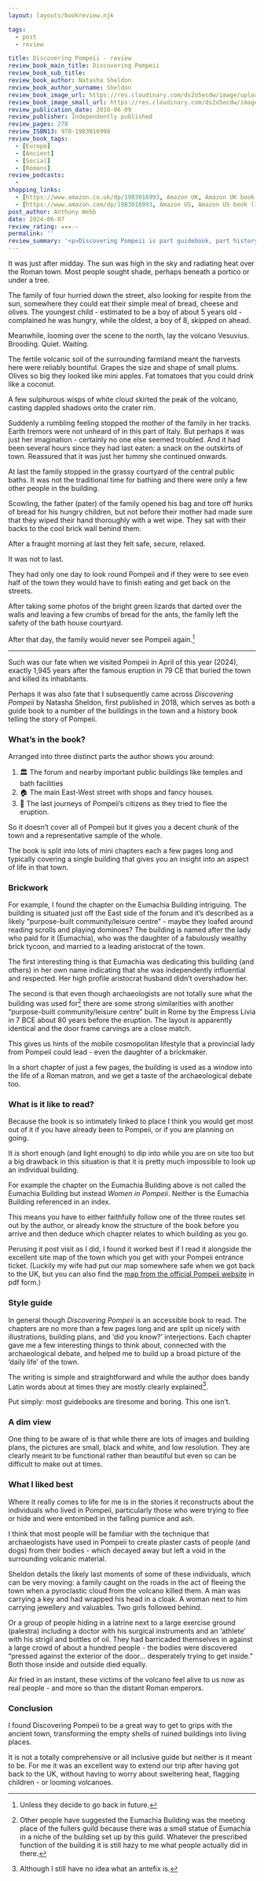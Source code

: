 ```yaml
---
layout: layouts/bookreview.njk

tags:
  - post
  - review

title: Discovering Pompeii - review
review_book_main_title: Discovering Pompeii
review_book_sub_title: 
review_book_author: Natasha Sheldon
review_book_author_surname: Sheldon
review_book_image_url: https://res.cloudinary.com/ds2o5ecdw/image/upload/acovers/1983016993.02._SCL_.jpg
review_book_image_small_url: https://res.cloudinary.com/ds2o5ecdw/image/upload/acovers/1983016993.02._SCM_.jpg
review_publication_date: 2018-06-09
review_publisher: Independently published
review_pages: 278
review_ISBN13: 978-1983016998
review_book_tags:
  - [Europe]
  - [Ancient]
  - [Social]
  - [Romans]
review_podcasts:
  - 
shopping_links:
  - [https://www.amazon.co.uk/dp/1983016993, Amazon UK, Amazon UK book link]
  - [https://www.amazon.com/dp/1983016993, Amazon US, Amazon US book link]
post_author: Anthony Webb
date: 2024-06-07
review_rating: ★★★☆☆
permalink: ''
review_summary: '<p>Discovering Pompeii is part guidebook, part history narrative, with each short chapter focusing in on a different building - and each building serving as a window onto a particular aspect of life in the Roman town.</p><p>I found it a great way to get to grips with the ancient site, transforming the empty shells of ruined buildings into living places.</p>'
---
```

It was just after midday. The sun was high in the sky and radiating heat over the Roman town. Most people sought shade, perhaps beneath a portico or under a tree.

The family of four hurried down the street, also looking for respite from the sun, somewhere they could eat their simple meal of bread, cheese and olives. The youngest child - estimated to be a boy of about 5 years old - complained he was hungry, while the oldest, a boy of 8, skipped on ahead.

Meanwhile, looming over the scene to the north, lay the volcano Vesuvius. Brooding. Quiet. Waiting.

The fertile volcanic soil of the surrounding farmland meant the harvests here were reliably bountiful. Grapes the size and shape of small plums. Olives so big they looked like mini apples. Fat tomatoes that you could drink like a coconut.

A few sulphurous wisps of white cloud skirted the peak of the volcano, casting dappled shadows onto the crater rim.

Suddenly a rumbling feeling stopped the mother of the family in her tracks. Earth tremors were not unheard of in this part of Italy. But perhaps it was just her imagination - certainly no one else seemed troubled. And it had been several hours since they had last eaten: a snack on the outskirts of town. Reassured that it was just her tummy she continued onwards.

At last the family stopped in the grassy courtyard of the central public baths. It was not the traditional time for bathing and there were only a few other people in the building.

Scowling, the father (pater) of the family opened his bag and tore off hunks of bread for his hungry children, but not before their mother had made sure that they wiped their hand thoroughly with a wet wipe. They sat with their backs to the cool brick wall behind them.

After a fraught morning at last they felt safe, secure, relaxed.

It was not to last.

They had only one day to look round Pompeii and if they were to see even half of the town they would have to finish eating and get back on the streets.

After taking some photos of the bright green lizards that darted over the walls and leaving a few crumbs of bread for the ants, the family left the safety of the bath house courtyard.

After that day, the family would never see Pompeii again.[^1]

---

Such was our fate when we visited Pompeii in April of this year (2024), exactly 1,945 years after the famous eruption in 79 CE that buried the town and killed its inhabitants.

Perhaps it was also fate that I subsequently came across _Discovering Pompeii_ by Natasha Sheldon, first published in 2018, which serves as both a guide book to a number of the buildings in the town and a history book telling the story of Pompeii.

### What’s in the book?

Arranged into three distinct parts the author shows you around:

1. 🏛️ The forum and nearby important public buildings like temples and bath facilities
2. 🏠 The main East-West street with shops and fancy houses.
3. 🌋 The last journeys of Pompeii’s citizens as they tried to flee the eruption.

So it doesn’t cover all of Pompeii but it gives you a decent chunk of the town and a representative sample of the whole.

The book is split into lots of mini chapters each a few pages long and typically covering a single building that gives you an insight into an aspect of life in that town.

### Brickwork

For example, I found the chapter on the Eumachia Building intriguing. The building is situated just off the East side of the forum and it’s described as a likely “purpose-built community/leisure centre” - maybe they loafed around reading scrolls and playing dominoes? The building is named after the lady who paid for it (Eumachia), who was the daughter of a fabulously wealthy brick tycoon, and married to a leading aristocrat of the town.

The first interesting thing is that Eumachia was dedicating this building (and others) in her own name indicating that she was independently influential and respected. Her high profile aristocrat husband didn’t overshadow her.

The second is that even though archaeologists are not totally sure what the building was used for[^2] there are some strong similarities with another “purpose-built community/leisure centre” built in Rome by the Empress Livia in 7 BCE about 80 years before the eruption. The layout is apparently identical and the door frame carvings are a close match.

This gives us hints of the mobile cosmopolitan lifestyle that a provincial lady from Pompeii could lead - even the daughter of a brickmaker.

In a short chapter of just a few pages, the building is used as a window into the life of a Roman matron, and we get a taste of the archaeological debate too.

### What is it like to read?

Because the book is so intimately linked to place I think you would get most out of it if you have already been to Pompeii, or if you are planning on going.

It _is_ short enough (and light enough) to dip into while you are on site too but a big drawback in this situation is that it is pretty much impossible to look up an individual building.

For example the chapter on the Eumachia Building above is not called the Eumachia Building but instead _Women in Pompeii_. Neither is the Eumachia Building referenced in an index.

This means you have to either faithfully follow one of the three routes set out by the author, or already know the structure of the book before you arrive and then deduce which chapter relates to which building as you go.

Perusing it post visit as I did, I found it worked best if I read it alongside the excellent site map of the town which you get with your Pompeii entrance ticket. (Luckily my wife had put our map somewhere safe when we got back to the UK, but you can also find the [map from the official Pompeii website](https://pompeiisites.org/en/visiting-info/map-and-guide-to-the-excavations/) in pdf form.)

### Style guide

In general though _Discovering Pompeii_ is an accessible book to read. The chapters are no more than a few pages long and are split up nicely with illustrations, building plans, and ‘did you know?’ interjections. Each chapter gave me a few interesting things to think about, connected with the archaeological debate, and helped me to build up a broad picture of the ‘daily life’ of the town.

The writing is simple and straightforward and while the author does bandy Latin words about at times they are mostly clearly explained[^3].

Put simply: most guidebooks are tiresome and boring. This one isn’t.

### A dim view

One thing to be aware of is that while there are lots of images and building plans, the pictures are small, black and white, and low resolution. They are clearly meant to be functional rather than beautiful but even so can be difficult to make out at times.

### What I liked best

Where it really comes to life for me is in the stories it reconstructs about the individuals who lived in Pompeii, particularly those who were trying to flee or hide and were entombed in the falling pumice and ash.

I think that most people will be familiar with the technique that archaeologists have used in Pompeii to create plaster casts of people (and dogs) from their bodies - which decayed away but left a void in the surrounding volcanic material.

Sheldon details the likely last moments of some of these individuals, which can be very moving: a family caught on the roads in the act of fleeing the town when a pyroclastic cloud from the volcano killed them. A man was carrying a key and had wrapped his head in a cloak. A woman next to him carrying jewellery and valuables. Two girls followed behind.

Or a group of people hiding in a latrine next to a large exercise ground (palestra) including a doctor with his surgical instruments and an ‘athlete’ with his strigil and bottles of oil. They had barricaded themselves in against a large crowd of about a hundred people - the bodies were discovered “pressed against the exterior of the door... desperately trying to get inside.” Both those inside and outside died equally.

Air fried in an instant, these victims of the volcano feel alive to us now as real people - and more so than the distant Roman emperors.

### Conclusion

I found Discovering Pompeii to be a great way to get to grips with the ancient town, transforming the empty shells of ruined buildings into living places.

It is not a totally comprehensive or all inclusive guide but neither is it meant to be. For me it was an excellent way to extend our trip after having got back to the UK, without having to worry about sweltering heat, flagging children - or looming volcanoes.



[^1]: Unless they decide to go back in future.

[^2]: Other people have suggested the Eumachia Building was the meeting place of the fullers guild because there was a small statue of Eumachia in a niche of the building set up by this guild. Whatever the prescribed function of the building it is still hazy to me what people actually did in there.

[^3]: Although I still have no idea what an antefix is.